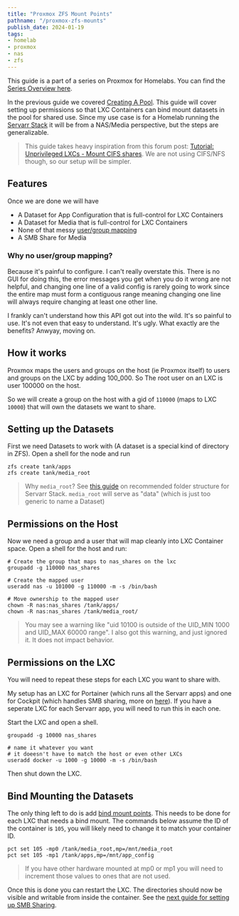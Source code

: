 ```yaml
---
title: "Proxmox ZFS Mount Points"
pathname: "/proxmox-zfs-mounts"
publish_date: 2024-01-19
tags:
- homelab
- proxmox
- nas
- zfs
---
```


This guide is a part of a series on Proxmox for Homelabs. You can find the [Series Overview here](/proxmox-series).

In the previous guide we covered [Creating A Pool](/proxmox-zfs). This guide will cover setting up permissions so that LXC Containers can bind mount datasets in the pool for shared use. Since my use case is for a Homelab running the [Servarr Stack](https://wiki.servarr.com/) it will be from a NAS/Media perspective, but the steps are generalizable.

> This guide takes heavy inspiration from this forum post: [Tutorial: Unprivileged LXCs - Mount CIFS shares](https://forum.proxmox.com/threads/tutorial-unprivileged-lxcs-mount-cifs-shares.101795/). We are not using CIFS/NFS though, so our setup will be simpler.

## Features

Once we are done we will have

* A Dataset for App Configuration that is full-control for LXC Containers
* A Dataset for Media that is full-control for LXC Containers
* None of that messy [user/group mapping](https://pve.proxmox.com/wiki/Unprivileged_LXC_containers#Using_local_directory_bind_mount_points)
* A SMB Share for Media

### Why no user/group mapping?

Because it's painful to configure. I can't really overstate this. There is no GUI for doing this, the error messages you get when you do it wrong are not helpful, and changing one line of a valid config is rarely going to work since the entire map must form a contiguous range meaning changing one line will always require changing at least one other line.

I frankly can't understand how this API got out into the wild. It's so painful to use. It's not even that easy to understand. It's ugly. What exactly are the benefits? Anwyay, moving on.

## How it works

Proxmox maps the users and groups on the host (ie Proxmox itself) to users and groups on the LXC by adding 100_000. So The root user on an LXC is user 100000 on the host.

So we will create a group on the host with a gid of `110000` (maps to LXC `10000`) that will own the datasets we want to share.

## Setting up the Datasets

First we need Datasets to work with (A dataset is a special kind of directory in ZFS). Open a shell for the node and run

```
zfs create tank/apps
zfs create tank/media_root
```

> Why `media_root`? See [this guide](https://trash-guides.info/Hardlinks/How-to-setup-for/Docker/#folder-structure) on recommended folder structure for Servarr Stack. `media_root` will serve as "data" (which is just too generic to name a Dataset)


## Permissions on the Host

Now we need a group and a user that will map cleanly into LXC Container space. Open a shell for the host and run:

```
# Create the group that maps to nas_shares on the lxc
groupadd -g 110000 nas_shares

# Create the mapped user
useradd nas -u 101000 -g 110000 -m -s /bin/bash

# Move ownership to the mapped user
chown -R nas:nas_shares /tank/apps/
chown -R nas:nas_shares /tank/media_root/
```

> You may see a warning like "uid 10100 is outside of the UID_MIN 1000 and UID_MAX 60000 range". I also got this warning, and just ignored it. It does not impact behavior.

## Permissions on the LXC

You will need to repeat these steps for each LXC you want to share with.

My setup has an LXC for Portainer (which runs all the Servarr apps) and one for Cockpit (which handles SMB sharing, more on [here](/proxmox-cockpit)). If you have a seperate LXC for each Servarr app, you will need to run this in each one.

Start the LXC and open a shell.

```
groupadd -g 10000 nas_shares

# name it whatever you want
# it doeesn't have to match the host or even other LXCs
useradd docker -u 1000 -g 10000 -m -s /bin/bash 
```

Then shut down the LXC.

## Bind Mounting the Datasets

The only thing left to do is add [bind mount points](https://pve.proxmox.com/wiki/Unprivileged_LXC_containers#Using_local_directory_bind_mount_points). This needs to be done for each LXC that needs a bind mount. The commands below assume the ID of the container is `105`, you will likely need to change it to match your container ID.

```
pct set 105 -mp0 /tank/media_root,mp=/mnt/media_root
pct set 105 -mp1 /tank/apps,mp=/mnt/app_config
```

> If you have other hardware mounted at mp0 or mp1 you will need to increment those values to ones that are not used.

Once this is done you can restart the LXC. The directories should now be visible and writable from inside the container. See the [next guide for setting up SMB Sharing](/proxmox-cockpit).
